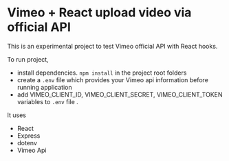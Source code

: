 # Vimeo + React upload video via official API

This is an experimental project to test Vimeo official API with React hooks.

To run project,

- install dependencies.  `npm install` in the project root folders
- create a `.env` file which provides your Vimeo api information before running application
- add VIMEO_CLIENT_ID, VIMEO_CLIENT_SECRET, VIMEO_CLIENT_TOKEN variables to `.env` file .

It uses

- React
- Express
- dotenv
- Vimeo Api
